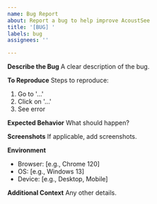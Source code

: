```yaml
---
name: Bug Report
about: Report a bug to help improve AcoustSee
title: '[BUG] '
labels: bug
assignees: ''

---
```


**Describe the Bug**
A clear description of the bug.

**To Reproduce**
Steps to reproduce:
1. Go to '...'
2. Click on '...'
3. See error

**Expected Behavior**
What should happen?

**Screenshots**
If applicable, add screenshots.

**Environment**
- Browser: [e.g., Chrome 120]
- OS: [e.g., Windows 13]
- Device: [e.g., Desktop, Mobile]

**Additional Context**
Any other details.

